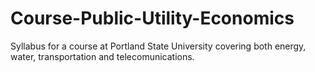 # Course-Public-Utility-Economics

Syllabus for a course at Portland State University covering both energy, water, transportation and telecomunications.


